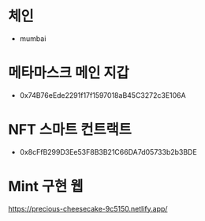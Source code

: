 # 체인
- mumbai

# 메타마스크 메인 지갑
- 0x74B76eEde2291f17f1597018aB45C3272c3E106A

# NFT 스마트 컨트랙트
- 0x8cFfB299D3Ee53F8B3B21C66DA7d05733b2b3BDE

# Mint 구현 웹
https://precious-cheesecake-9c5150.netlify.app/
